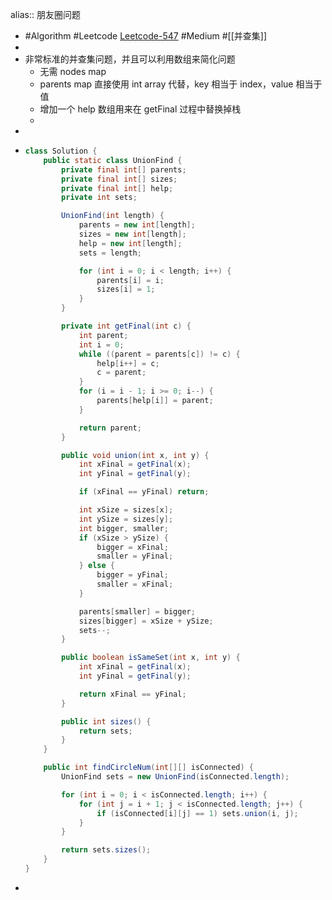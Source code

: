alias:: 朋友圈问题

- #Algorithm #Leetcode [Leetcode-547](https://leetcode-cn.com/problems/number-of-provinces/) #Medium #[[并查集]]
-
- 非常标准的并查集问题，并且可以利用数组来简化问题
	- 无需 nodes map
	- parents map 直接使用 int array 代替，key 相当于 index，value 相当于值
	- 增加一个 help 数组用来在 getFinal 过程中替换掉栈
	-
-
- ```java
  class Solution {
      public static class UnionFind {
          private final int[] parents;
          private final int[] sizes;
          private final int[] help;
          private int sets;
  
          UnionFind(int length) {
              parents = new int[length];
              sizes = new int[length];
              help = new int[length];
              sets = length;
  
              for (int i = 0; i < length; i++) {
                  parents[i] = i;
                  sizes[i] = 1;
              }
          }
  
          private int getFinal(int c) {
              int parent;
              int i = 0;
              while ((parent = parents[c]) != c) {
                  help[i++] = c;
                  c = parent;
              }
              for (i = i - 1; i >= 0; i--) {
                  parents[help[i]] = parent;
              }
  
              return parent;
          }
  
          public void union(int x, int y) {
              int xFinal = getFinal(x);
              int yFinal = getFinal(y);
  
              if (xFinal == yFinal) return;
  
              int xSize = sizes[x];
              int ySize = sizes[y];
              int bigger, smaller;
              if (xSize > ySize) {
                  bigger = xFinal;
                  smaller = yFinal;
              } else {
                  bigger = yFinal;
                  smaller = xFinal;
              }
  
              parents[smaller] = bigger;
              sizes[bigger] = xSize + ySize;
              sets--;
          }
  
          public boolean isSameSet(int x, int y) {
              int xFinal = getFinal(x);
              int yFinal = getFinal(y);
  
              return xFinal == yFinal;
          }
  
          public int sizes() {
              return sets;
          }
      }
  
      public int findCircleNum(int[][] isConnected) {
          UnionFind sets = new UnionFind(isConnected.length);
  
          for (int i = 0; i < isConnected.length; i++) {
              for (int j = i + 1; j < isConnected.length; j++) {
                  if (isConnected[i][j] == 1) sets.union(i, j);
              }
          }
  
          return sets.sizes();
      }
  }
  ```
-
